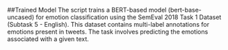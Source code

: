 ##Trained Model
The script trains a BERT-based model (bert-base-uncased) for emotion classification using the SemEval 2018 Task 1 Dataset (Subtask 5 - English). This dataset contains multi-label annotations for emotions present in tweets. The task involves predicting the emotions associated with a given text.


